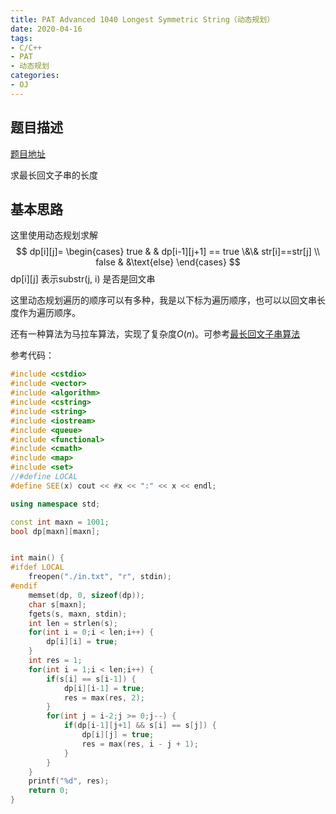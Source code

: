 ```yaml
---
title: PAT Advanced 1040 Longest Symmetric String（动态规划）
date: 2020-04-16
tags:
- C/C++
- PAT
- 动态规划
categories:
- OJ
---
```


## 题目描述

[题目地址](https://pintia.cn/problem-sets/994805342720868352/problems/994805446102073344)

求最长回文子串的长度

<!-- more -->

## 基本思路

这里使用动态规划求解
$$
dp[i][j]=
\begin{cases}
true & & dp[i-1][j+1] == true \&\& str[i]==str[j] \\
false & &\text{else}
\end{cases}
$$
dp\[i\][j] 表示substr(j, i) 是否是回文串

这里动态规划遍历的顺序可以有多种，我是以下标为遍历顺序，也可以以回文串长度作为遍历顺序。

还有一种算法为马拉车算法，实现了复杂度$O(n)$。可参考[最长回文子串算法](https://joke-lin.top/2018/10/01/2018-10-01-manacher/)

参考代码：

```cpp
#include <cstdio>
#include <vector>
#include <algorithm>
#include <cstring>
#include <string>
#include <iostream>
#include <queue>
#include <functional>
#include <cmath>
#include <map>
#include <set>
//#define LOCAL
#define SEE(x) cout << #x << ":" << x << endl;

using namespace std;

const int maxn = 1001;
bool dp[maxn][maxn];


int main() {
#ifdef LOCAL
    freopen("./in.txt", "r", stdin);
#endif
    memset(dp, 0, sizeof(dp));
    char s[maxn];
    fgets(s, maxn, stdin);
    int len = strlen(s);
    for(int i = 0;i < len;i++) {
        dp[i][i] = true;
    }
    int res = 1;
    for(int i = 1;i < len;i++) {
        if(s[i] == s[i-1]) {
            dp[i][i-1] = true;
            res = max(res, 2);
        }
        for(int j = i-2;j >= 0;j--) {
            if(dp[i-1][j+1] && s[i] == s[j]) {
                dp[i][j] = true;
                res = max(res, i - j + 1);
            }
        }
    }
    printf("%d", res);
    return 0;
}
```

